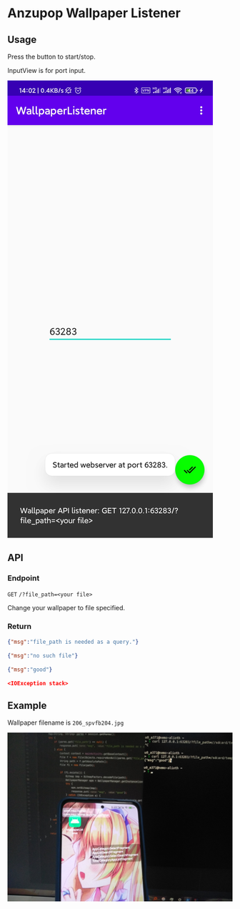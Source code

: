 # Anzupop Wallpaper Listener

## Usage

Press the button to start/stop.

InputView is for port input.

![screenshot](./doc/img/Screenshot_2021_04_25_14_02_13_976_com_anzupop_wallpaperlistener.jpg)

## API

### Endpoint

`GET` `/?file_path=<your file>`

Change your wallpaper to file specified.

### Return

```json
{"msg":"file_path is needed as a query."}
```

```json
{"msg":"no such file"}
```

```json
{"msg":"good"}
```

```json
<IOException stack>
```

## Example

Wallpaper filename is `206_spvfb204.jpg`

![IMG_20210425_034242](./doc/img/IMG_20210425_034242.jpg)
